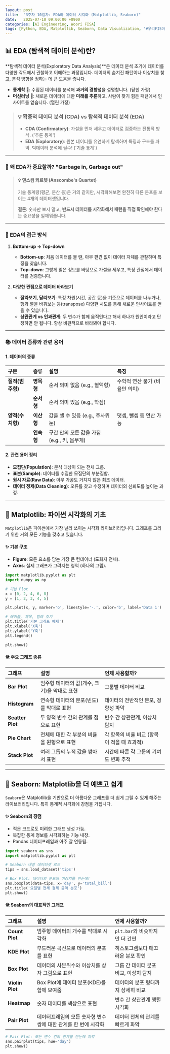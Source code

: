 ```yaml
---
layout: post
title:  "3주차 10일차: EDA와 데이터 시각화 (Matplotlib, Seaborn)"
date:   2025-07-10 09:00:00 +0900
categories: [AI Engineering, Woori FISA]
tags: [Python, EDA, Matplotlib, Seaborn, Data Visualization, '#우리FIS아카데미', '#우리FISA', '#AI엔지니어링', '#K-디지털트레이닝', '#우리에프아이에스', '#글로벌소프트웨어캠퍼스']
---
```


## 📊 EDA (탐색적 데이터 분석)란?

**탐색적 데이터 분석(Exploratory Data Analysis)**은 데이터 분석 초기에 데이터를 다양한 각도에서 관찰하고 이해하는 과정입니다. 데이터의 숨겨진 패턴이나 이상치를 찾고, 분석 방향을 정하는 데 큰 도움을 줍니다.

- **통계학 🧐**: 수집된 데이터를 분석해 **과거의 경향성**을 설명합니다. (닫힌 가정)
- **머신러닝 🤖**: 새로운 데이터에 대한 **미래를 추론**하고, 사람이 찾기 힘든 패턴에서 인사이트를 얻습니다. (열린 가정)

> ### 💡 확증적 데이터 분석 (CDA) vs 탐색적 데이터 분석 (EDA)
> - **CDA (Confirmatory)**: 가설을 먼저 세우고 데이터로 검증하는 전통적 방식. ('추론 통계')
> - **EDA (Exploratory)**: 원본 데이터를 유연하게 탐색하며 특징과 구조를 파악. 빅데이터 분석에 필수! ('기술 통계')

---

### 🤔 왜 EDA가 중요할까? "Garbage in, Garbage out"

> #### 💡 앤스컴 콰르텟 (Anscombe's Quartet)
> 기술 통계량(평균, 분산 등)은 거의 같지만, 시각화해보면 완전히 다른 분포를 보이는 4개의 데이터셋입니다.
>
> **결론**: 숫자만 보지 말고, **반드시 데이터를 시각화해서 패턴을 직접 확인해야 한다**는 중요성을 일깨워줍니다.

---

### 🧭 EDA의 접근 방식

1. **Bottom-up → Top-down**
    - **Bottom-up**: 처음 데이터를 볼 땐, 아무 편견 없이 데이터 자체를 관찰하며 특징을 찾습니다.
    - **Top-down**: 그렇게 얻은 정보를 바탕으로 가설을 세우고, 특정 관점에서 데이터를 검증합니다.

2. **다양한 관점으로 데이터 바라보기**
    - **잘라보기, 달리보기**: 특정 차원(시간, 공간 등)을 기준으로 데이터를 나누거나, 행과 열을 바꿔보는 등(transpose) 다양한 시도를 통해 새로운 인사이트를 얻을 수 있습니다.
    - **상관관계 vs 인과관계**: 두 변수가 함께 움직인다고 해서 하나가 원인이라고 단정하면 안 됩니다. 항상 비판적으로 바라봐야 합니다.

---

### 📚 데이터 종류와 관련 용어

#### 1. 데이터의 종류

| 구분 | 종류 | 설명 | 특징 |
| :--- | :--- | :--- | :--- |
| **질적(범주형)** | **명목형** | 순서 의미 없음 (e.g., 혈액형) | 수학적 연산 불가 (비율만 의미) |
| | **순서형** | 순서 의미 있음 (e.g., 학점) | |
| **양적(수치형)** | **이산형** | 값을 셀 수 있음 (e.g., 주사위 눈) | 덧셈, 뺄셈 등 연산 가능 |
| | **연속형** | 구간 안의 모든 값을 가짐 (e.g., 키, 몸무게) | |

#### 2. 관련 용어 정리

- **모집단(Population)**: 분석 대상이 되는 전체 그룹.
- **표본(Sample)**: 데이터를 수집한 모집단의 부분집합.
- **원시 자료(Raw Data)**: 아무 가공도 거치지 않은 최초 데이터.
- **데이터 정제(Data Cleaning)**: 오류를 찾고 수정하며 데이터의 신뢰도를 높이는 과정.

---

## 🎨 Matplotlib: 파이썬 시각화의 기초

`Matplotlib`은 파이썬에서 가장 널리 쓰이는 시각화 라이브러리입니다. 그래프를 그리기 위한 거의 모든 기능을 갖추고 있습니다.

#### ✨ 기본 구조
- **Figure**: 모든 요소를 담는 가장 큰 컨테이너 (도화지 전체).
- **Axes**: 실제 그래프가 그려지는 영역 (하나의 그림).

```python
import matplotlib.pyplot as plt
import numpy as np

# 기본 Plot
x = [0, 2, 4, 6, 8]
y = [1, 2, 3, 4, 5]

plt.plot(x, y, marker='o', linestyle='-.', color='b', label='Data 1')

# 레이블, 제목, 범례 추가
plt.title('기본 그래프 예제')
plt.xlabel('X축')
plt.ylabel('Y축')
plt.legend()

plt.show()
```

#### 🛠️ 주요 그래프 종류

| 그래프 | 설명 | 언제 사용할까? |
| :--- | :--- | :--- |
| **Bar Plot** | 범주형 데이터의 값(개수, 크기)을 막대로 표현 | 그룹별 데이터 비교 |
| **Histogram** | 연속형 데이터의 분포(빈도)를 막대로 표현 | 데이터의 전반적인 분포, 경향성 파악 |
| **Scatter Plot** | 두 양적 변수 간의 관계를 점으로 표현 | 변수 간 상관관계, 이상치 탐지 |
| **Pie Chart** | 전체에 대한 각 부분의 비율을 원형으로 표현 | 각 항목의 비율 비교 (항목이 적을 때 효과적) |
| **Stack Plot** | 여러 그룹의 누적 값을 쌓아서 표현 | 시간에 따른 각 그룹의 기여도 변화 추적 |

---

## 🚀 Seaborn: Matplotlib을 더 예쁘고 쉽게

`Seaborn`은 Matplotlib을 기반으로 더 아름다운 그래프를 더 쉽게 그릴 수 있게 해주는 라이브러리입니다. 특히 통계적 시각화에 강점을 가집니다.

#### ✨ Seaborn의 장점
- 적은 코드로도 미려한 그래프 생성 가능.
- 복잡한 통계 정보를 시각화하는 기능 내장.
- Pandas 데이터프레임과 아주 잘 연동됨.

```python
import seaborn as sns
import matplotlib.pyplot as plt

# Seaborn 내장 데이터셋 로드
tips = sns.load_dataset('tips')

# Box Plot: 데이터의 분포와 이상치를 한눈에!
sns.boxplot(data=tips, x='day', y='total_bill')
plt.title('요일별 전체 결제 금액 분포')
plt.show()
```

#### 🛠️ Seaborn의 대표적인 그래프

| 그래프 | 설명 | 언제 사용할까? |
| :--- | :--- | :--- |
| **Count Plot** | 범주형 데이터의 개수를 막대로 시각화 | `plt.bar`와 비슷하지만 더 간편 |
| **KDE Plot** | 부드러운 곡선으로 데이터의 분포를 표현 | 히스토그램보다 매끄러운 분포 확인 |
| **Box Plot** | 데이터의 사분위수와 이상치를 상자 그림으로 표현 | 그룹 간 데이터 분포 비교, 이상치 탐지 |
| **Violin Plot** | Box Plot에 데이터 분포(KDE)를 함께 보여줌 | 데이터의 분포 형태까지 상세히 비교 |
| **Heatmap** | 숫자 데이터를 색상으로 표현 | 변수 간 상관관계 행렬 시각화 |
| **Pair Plot** | 데이터프레임의 모든 숫자형 변수 쌍에 대한 관계를 한 번에 시각화 | 데이터 전체의 관계를 빠르게 파악 |

```python
# Pair Plot: 모든 변수 간의 관계를 한눈에 파악
sns.pairplot(tips, hue='day')
plt.show()
```

